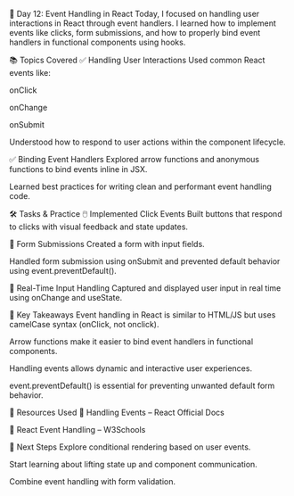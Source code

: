 🚀 Day 12: Event Handling in React
Today, I focused on handling user interactions in React through event handlers. I learned how to implement events like clicks, form submissions, and how to properly bind event handlers in functional components using hooks.

📚 Topics Covered
✅ Handling User Interactions
Used common React events like:

onClick

onChange

onSubmit

Understood how to respond to user actions within the component lifecycle.

✅ Binding Event Handlers
Explored arrow functions and anonymous functions to bind events inline in JSX.

Learned best practices for writing clean and performant event handling code.

🛠️ Tasks & Practice
🖱️ Implemented Click Events
Built buttons that respond to clicks with visual feedback and state updates.

📝 Form Submissions
Created a form with input fields.

Handled form submission using onSubmit and prevented default behavior using event.preventDefault().

🧪 Real-Time Input Handling
Captured and displayed user input in real time using onChange and useState.

🧠 Key Takeaways
Event handling in React is similar to HTML/JS but uses camelCase syntax (onClick, not onclick).

Arrow functions make it easier to bind event handlers in functional components.

Handling events allows dynamic and interactive user experiences.

event.preventDefault() is essential for preventing unwanted default form behavior.

🔗 Resources Used
📘 Handling Events – React Official Docs

📘 React Event Handling – W3Schools

📌 Next Steps
Explore conditional rendering based on user events.

Start learning about lifting state up and component communication.

Combine event handling with form validation.

